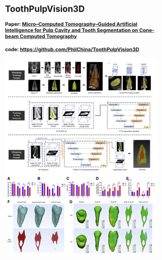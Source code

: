 # ToothPulpVision3D
### Paper:  [Micro–Computed Tomography–Guided Artificial Intelligence for Pulp Cavity and Tooth Segmentation on Cone-beam Computed Tomography](https://www.sciencedirect.com/science/article/pii/S0099239921006427) 
### code:  https://github.com/PhilChina/ToothPulpVision3D

![pipeline](./images/pipeline_tooth_pulp_vision.png)
![part_result](./images/vision_result.png)